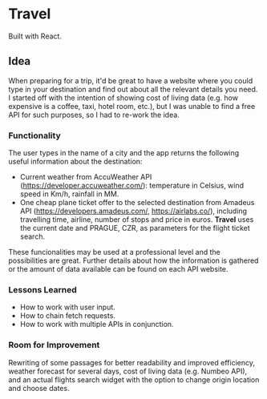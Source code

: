 # Travel

Built with React.

## Idea

When preparing for a trip, it'd be great to have a website where you could type in your destination and find out about all the relevant details you need. I started off with the intention of showing cost of living data (e.g. how expensive is a coffee, taxi, hotel room, etc.), but I was unable to find a free API for such purposes, so I had to re-work the idea.

### Functionality

The user types in the name of a city and the app returns the following useful information about the destination: 

- Current weather from AccuWeather API (https://developer.accuweather.com/): temperature in Celsius, wind speed in Km/h, rainfall in MM.  
- One cheap plane ticket offer to the selected destination from Amadeus API (https://developers.amadeus.com/, https://airlabs.co/), including travelling time, airline, number of stops and price in euros. **Travel** uses the current date and PRAGUE, CZR, as parameters for the flight ticket search. 

These funcionalities may be used at a professional level and the possibilities are great. Further details about how the information is gathered or the amount of data available can be found on each API website.

### Lessons Learned

* How to work with user input. 
* How to chain fetch requests.
* How to work with multiple APIs in conjunction.

### Room for Improvement

Rewriting of some passages for better readability and improved efficiency, weather forecast for several days, cost of living data (e.g. Numbeo API), and an actual flights search widget with the option to change origin location and choose dates.

